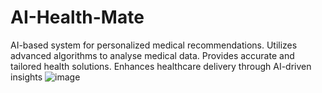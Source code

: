 # AI-Health-Mate
AI-based system for personalized medical recommendations.
 Utilizes advanced algorithms to analyse medical data.
 Provides accurate and tailored health solutions.
 Enhances healthcare delivery through AI-driven insights
![image](https://github.com/user-attachments/assets/2456a566-c118-4f31-8fee-3246545e5ee7)


